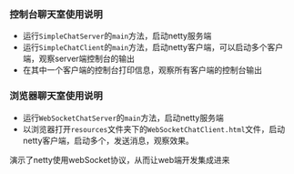 ### 控制台聊天室使用说明
- 运行`SimpleChatServer`的`main`方法，启动netty服务端
- 运行`SimpleChatClient`的`main`方法，启动netty客户端，可以启动多个客户端，观察server端控制台的输出
- 在其中一个客户端的控制台打印信息，观察所有客户端的控制台输出


### 浏览器聊天室使用说明
- 运行`WebSocketChatServer`的`main`方法，启动netty服务端
- 以浏览器打开`resources`文件夹下的`WebSocketChatClient.html`文件，启动netty客户端，启动多个，发送消息，观察效果。     

演示了netty使用webSocket协议，从而让web端开发集成进来
